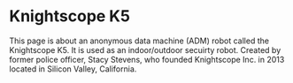 # Knightscope K5

This page is about an anonymous data machine (ADM) robot called the Knightscope K5. It is used as an indoor/outdoor secuirty robot. Created by former police officer, Stacy Stevens, who founded Knightscope Inc. in 2013 located in Silicon Valley, California. 
